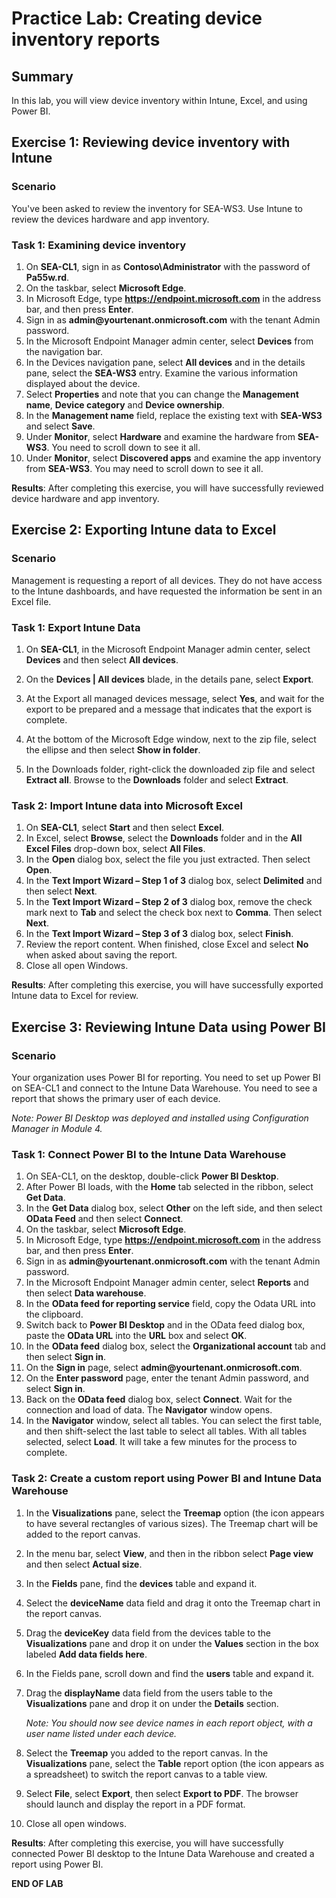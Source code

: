 # Practice Lab: Creating device inventory reports

## Summary

In this lab, you will view device inventory within Intune, Excel, and using Power BI.

## Exercise 1: Reviewing device inventory with Intune 

### Scenario

You've been asked to review the inventory for SEA-WS3.  Use Intune to review the devices hardware and app inventory.

### Task 1: Examining device inventory

1.  On **SEA-CL1**, sign in as **Contoso\\Administrator** with the password of **Pa55w.rd**.
2.  On the taskbar, select **Microsoft Edge**.
3.  In Microsoft Edge, type **https://endpoint.microsoft.com** in the address bar, and then press **Enter**. 
4.  Sign in as **admin\@yourtenant.onmicrosoft.com** with the tenant Admin password.
5.  In the Microsoft Endpoint Manager admin center, select **Devices** from the navigation bar.
6.  In the Devices navigation pane, select **All devices** and in the details pane, select the **SEA-WS3** entry. Examine the various information displayed about the device.
7.  Select **Properties** and note that you can change the **Management name**, **Device category** and **Device ownership**.
8.  In the **Management name** field, replace the existing text with **SEA-WS3** and select **Save**.
9.  Under **Monitor**, select **Hardware** and examine the hardware from **SEA-WS3**. You need to scroll down to see it all.
10.  Under **Monitor**, select **Discovered apps** and examine the app inventory from **SEA-WS3**. You may need to scroll down to see it all.

**Results**: After completing this exercise, you will have successfully reviewed device hardware and app inventory.

## Exercise 2: Exporting Intune data to Excel

### Scenario

Management is requesting a report of all devices. They do not have access to the Intune dashboards, and have requested the information be sent in an Excel file.

### Task 1: Export Intune Data

1.  On **SEA-CL1**, in the Microsoft Endpoint Manager admin center, select **Devices** and then select **All devices**.

2.  On the **Devices | All devices** blade, in the details pane, select **Export**.

3.  At the Export all managed devices message, select **Yes**, and wait for the export to be prepared and a message that indicates that the export is complete.

4.  At the bottom of the Microsoft Edge window, next to the zip file, select the ellipse and then select **Show in folder**.

5. In the Downloads folder, right-click the downloaded zip file and select **Extract all**. Browse to the **Downloads** folder and select **Extract**.


### Task 2: Import Intune data into Microsoft Excel

1.  On **SEA-CL1**, select **Start** and then select **Excel**.
2.  In Excel, select **Browse**, select the **Downloads** folder and in the **All Excel Files** drop-down box, select **All Files**.
3.  In the **Open** dialog box, select the file you just extracted. Then select **Open**.
4.  In the **Text Import Wizard – Step 1 of 3** dialog box, select **Delimited** and then select **Next**.
5.  In the **Text Import Wizard – Step 2 of 3** dialog box, remove the check mark next to **Tab** and select the check box next to **Comma**. Then select **Next**.
6.  In the **Text Import Wizard – Step 3 of 3** dialog box, select **Finish**.
7.  Review the report content. When finished, close Excel and select **No** when asked about saving the report.
8.  Close all open Windows.

**Results**: After completing this exercise, you will have successfully exported Intune data to Excel for review.

## Exercise 3: Reviewing Intune Data using Power BI 

### Scenario

Your organization uses Power BI for reporting.  You need to set up Power BI on SEA-CL1 and connect to the Intune Data Warehouse. You need to see a report that shows the primary user of each device. 

*Note: Power BI Desktop was deployed and installed using Configuration Manager in Module 4.* 

### Task 1: Connect Power BI to the Intune Data Warehouse

1.  On SEA-CL1, on the desktop, double-click **Power BI Desktop**.
2.  After Power BI loads, with the **Home** tab selected in the ribbon, select **Get Data**. 
3.  In the **Get Data** dialog box, select **Other** on the left side, and then select **OData Feed** and then select **Connect**.
4.  On the taskbar, select **Microsoft Edge**.
5.  In Microsoft Edge, type **https://endpoint.microsoft.com** in the address bar, and then press **Enter**. 
6.  Sign in as **admin\@yourtenant.onmicrosoft.com** with the tenant Admin password.
7.  In the Microsoft Endpoint Manager admin center, select **Reports** and then select **Data warehouse**.
8.  In the **OData feed for reporting service** field, copy the Odata URL into the clipboard.
9.  Switch back to **Power BI Desktop** and in the OData feed dialog box, paste the **OData URL** into the **URL** box and select **OK**.
10.  In the **OData feed** dialog box, select the **Organizational account** tab and then select **Sign in**.
11.  On the **Sign in** page, select **admin\@yourtenant.onmicrosoft.com**. 
12.  On the **Enter password** page, enter the tenant Admin password, and select **Sign in**.
13.  Back on the **OData feed** dialog box, select **Connect**. Wait for the connection and load of data. The **Navigator** window opens.
14.  In the **Navigator** window, select all tables. You can select the first table, and then shift-select the last table to select all tables. With all tables selected, select **Load**. It will take a few minutes for the process to complete.

### Task 2: Create a custom report using Power BI and Intune Data Warehouse

1.  In the **Visualizations** pane, select the **Treemap** option (the icon appears to have several rectangles of various sizes). The Treemap chart will be added to the report canvas.

2. In the menu bar, select **View**, and then in the ribbon select **Page view** and then select **Actual size**.

3. In the **Fields** pane, find the **devices** table and expand it. 

4. Select the **deviceName** data field and drag it onto the Treemap chart in the report canvas.

5. Drag the **deviceKey** data field from the devices table to the **Visualizations** pane and drop it on under the **Values** section in the box labeled **Add data fields here**.

6. In the Fields pane, scroll down and find the **users** table and expand it. 

7. Drag the **displayName** data field from the users table to the **Visualizations** pane and drop it on under the **Details** section.

   _Note: You should now see device names in each report object, with a user name listed under each device._

8. Select the **Treemap** you added to the report canvas. In the **Visualizations** pane, select the **Table** report option (the icon appears as a spreadsheet) to switch the report canvas to a table view.

9. Select **File**, select **Export**, then select **Export to PDF**.  The browser should launch and display the report in a PDF format. 

10. Close all open windows.

**Results**: After completing this exercise, you will have successfully connected Power BI desktop to the Intune Data Warehouse and created a report using Power BI.


**END OF LAB**